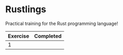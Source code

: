 # Rustlings

Practical training for the Rust programming language!

| Exercise | Completed |
| -------- | --------- |
|     1    |           |
